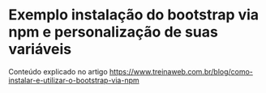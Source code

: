 # Exemplo instalação do bootstrap via npm e personalização de suas variáveis

Conteúdo explicado no artigo https://www.treinaweb.com.br/blog/como-instalar-e-utilizar-o-bootstrap-via-npm
